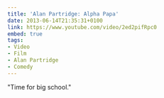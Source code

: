 ```yaml
---
title: 'Alan Partridge: Alpha Papa'
date: 2013-06-14T21:35:31+0100
link: https://www.youtube.com/video/2ed2pifRpc0
embed: true
tags:
- Video
- Film
- Alan Partridge
- Comedy
---
```

"Time for big school."
